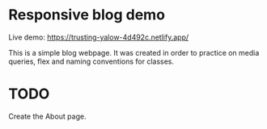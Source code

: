 # Responsive blog demo

Live demo: https://trusting-yalow-4d492c.netlify.app/

This is a simple blog webpage. It was created in order to practice on media queries, flex and naming conventions for classes.
# TODO
Create the About page.
